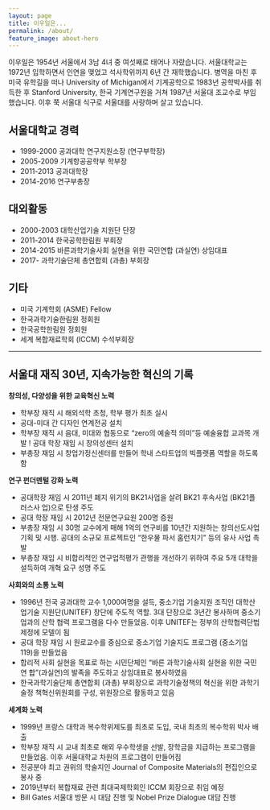 ```yaml
---
layout: page
title: 이우일은...
permalink: /about/
feature_image: about-hero
---
```


이우일은 1954년 서울에서 3남 4녀 중 여섯째로 태어나 자랐습니다. 서울대학교는 1972년 입학하면서 인연을 맺었고 석사학위까지 6년 간 재학했습니다. 병역을 마친 후 미국 유학길을 떠나 University of Michigan에서 기계공학으로 1983년 공학박사를 취득한 후 Stanford University, 한국 기계연구원을 거쳐 1987년 서울대 조교수로 부임했습니다. 이후 쭉 서울대 식구로 서울대를 사랑하며 살고 있습니다.

## 서울대학교 경력
* 1999-2000 공과대학 연구지원소장 (연구부학장)
* 2005-2009 기계항공공학부 학부장
* 2011-2013 공과대학장
* 2014-2016 연구부총장

## 대외활동
* 2000-2003 대학산업기술 지원단 단장
* 2011-2014 한국공학한림원 부회장
* 2014-2015 바른과학기술사회 실현을 위한 국민연합 (과실연) 상임대표
* 2017- 과학기술단체 총연합회 (과총) 부회장

## 기타
* 미국 기계학회 (ASME) Fellow
* 한국과학기술한림원 정회원
* 한국공학한림원 정회원
* 세계 복합재료학회 (ICCM) 수석부회장

---

## 서울대 재직 30년, 지속가능한 혁신의 기록
**창의성, 다양성을 위한 교육혁신 노력**
* 학부장 재직 시 해외석학 초청, 학부 평가 최초 실시
* 공대-미대 간 디자인 연계전공 설치
* 학부장 재직 시 음대, 미대와 협동으로 “zero의 예술적 의미”등 예술융합 교과목 개발 ! 공대 학장 재임 시 창의성센터 설치
* 부총장 재임 시 창업가정신센터를 만들어 학내 스타트업의 빅플랫폼 역할을 하도록 함

**연구 펀더멘털 강화 노력**
* 공대학장 재임 시 2011년 폐지 위기의 BK21사업을 살려 BK21 후속사업 (BK21플러스사 업)으로 탄생 주도
* 공대 학장 재임 시 2012년 전문연구요원 200명 증원
* 부총장 재임 시 30명 교수에게 매해 1억의 연구비를 10년간 지원하는 창의선도사업 기획 및 시행. 공대의 소규모 프로젝트인 “한우물 파서 홈런치기” 등의 유사 사업 촉발
* 부총장 재임 시 비합리적인 연구업적평가 관행을 개선하기 위하여 주요 5개 대학을 설득하여 개혁 요구 성명 주도

**사회와의 소통 노력**
* 1996년 전국 공과대학 교수 1,000여명을 설득, 중소기업 기술지원 조직인 대학산업기술 지원단(UNITEF) 창단에 주도적 역할. 3대 단장으로 3년간 봉사하며 중소기업과의 산학 협력 프로그램을 다수 만들었음. 이후 UNITEF는 정부의 산학협력단법 제정에 모델이 됨
* 공대 학장 재임 시 원로교수를 중심으로 중소기업 기술지도 프로그램 (중소기업 119)을 만들었음
* 합리적 사회 실현을 목표로 하는 시민단체인 “바른 과학기술사회 실현을 위한 국민연 합”(과실연)의 발족을 주도하고 상임대표로 봉사하였음
* 한국과학기술단체 총연합회 (과총) 부회장으로 과학기술정책의 혁신을 위한 과학기술정 책혁신위원회를 구성, 위원장으로 활동하고 있음

**세계화 노력**
* 1999년 프랑스 대학과 복수학위제도를 최초로 도입, 국내 최초의 복수학위 박사 배출
* 학부장 재직 시 교내 최초로 해외 우수학생을 선발, 장학금을 지급하는 프로그램을 만들었음. 이후 서울대학교 차원의 프로그램이 만들어짐
* 전공분야 최고 권위의 학술지인 Journal of Composite Materials의 편집인으로 봉사 중
* 2019년부터 복합재료 관련 최대국제학회인 ICCM 회장으로 취임 예정
* Bill Gates 서울대 방문 시 대담 진행 및 Nobel Prize Dialogue 대담 진행
